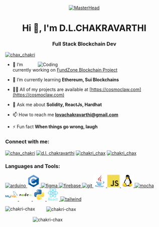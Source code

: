 
   
<p align="center">
  <a href="https://github.com/chakri-chax">
    <img src="https://steemitimages.com/p/7258xSVeJbKkzXhyseBP4PYz11eBDT8sW2oR1a4vfVFS6Hg7X68JcDfGjMF2uz6gUWLbTQ8CDMKspMeyoSZDwqhrmty8Ss4XH18tFvH4BZHZSLz1sVvnq5TcvmReqokWZ3dTaZ1tfMbrd?format=match&mode=fit" alt="MasterHead" >
  </a>
</p>

<h1 align="center">Hi 👋, I'm D.L.CHAKRAVARTHI</h1>
<h3 align="center">Full Stack Blockchain Dev</h3>

<p align="left"> <a href="https://twitter.com/chax_chakri" target="blank"><img src="https://img.shields.io/twitter/follow/chax_chakri?logo=twitter&style=for-the-badge" alt="chax_chakri" /></a> </p>
<img align="right" alt="Coding" width="400" src="https://www.technoloader.com/blog/wp-content/uploads/2020/07/Hire-a-Blockchain-Developer.gif">

- 🔭 I’m currently working on [FundZone Blockchain Project](https://github.com/chakri-chax/FundZone)

- 🌱 I’m currently learning **Ethereum, Sui Blockchains**

- 👨‍💻 All of my projects are available at [https://cosmoclaw.com](https://cosmoclaw.com)

- 💬 Ask me about **Solidity, ReactJs, Hardhat**

- 📫 How to reach me **lovachakravarthi@gmail.com**

- ⚡ Fun fact **When things go wrong, laugh**

<h3 align="left">Connect with me:</h3>
<p align="left">
<a href="https://twitter.com/chax_chakri" target="blank"><img align="center" src="https://raw.githubusercontent.com/rahuldkjain/github-profile-readme-generator/master/src/images/icons/Social/twitter.svg" alt="chax_chakri" height="30" width="40" /></a>
<a href="https://linkedin.com/in/d.l. chakravarthi" target="blank"><img align="center" src="https://raw.githubusercontent.com/rahuldkjain/github-profile-readme-generator/master/src/images/icons/Social/linked-in-alt.svg" alt="d.l. chakravarthi" height="30" width="40" /></a>
<a href="https://fb.com/chakri_chax" target="blank"><img align="center" src="https://raw.githubusercontent.com/rahuldkjain/github-profile-readme-generator/master/src/images/icons/Social/facebook.svg" alt="chakri_chax" height="30" width="40" /></a>
<a href="https://instagram.com/chakri_chax" target="blank"><img align="center" src="https://raw.githubusercontent.com/rahuldkjain/github-profile-readme-generator/master/src/images/icons/Social/instagram.svg" alt="chakri_chax" height="30" width="40" /></a>
</p>

<h3 align="left">Languages and Tools:</h3>
<p align="left"> <a href="https://www.arduino.cc/" target="_blank" rel="noreferrer"> <img src="https://cdn.worldvectorlogo.com/logos/arduino-1.svg" alt="arduino" width="40" height="40"/> </a> <a href="https://www.cprogramming.com/" target="_blank" rel="noreferrer"> <img src="https://raw.githubusercontent.com/devicons/devicon/master/icons/c/c-original.svg" alt="c" width="40" height="40"/> </a> <a href="https://www.figma.com/" target="_blank" rel="noreferrer"> <img src="https://www.vectorlogo.zone/logos/figma/figma-icon.svg" alt="figma" width="40" height="40"/> </a> <a href="https://firebase.google.com/" target="_blank" rel="noreferrer"> <img src="https://www.vectorlogo.zone/logos/firebase/firebase-icon.svg" alt="firebase" width="40" height="40"/> </a> <a href="https://git-scm.com/" target="_blank" rel="noreferrer"> <img src="https://www.vectorlogo.zone/logos/git-scm/git-scm-icon.svg" alt="git" width="40" height="40"/> </a> <a href="https://www.java.com" target="_blank" rel="noreferrer"> <img src="https://raw.githubusercontent.com/devicons/devicon/master/icons/java/java-original.svg" alt="java" width="40" height="40"/> </a> <a href="https://developer.mozilla.org/en-US/docs/Web/JavaScript" target="_blank" rel="noreferrer"> <img src="https://raw.githubusercontent.com/devicons/devicon/master/icons/javascript/javascript-original.svg" alt="javascript" width="40" height="40"/> </a> <a href="https://www.linux.org/" target="_blank" rel="noreferrer"> <img src="https://raw.githubusercontent.com/devicons/devicon/master/icons/linux/linux-original.svg" alt="linux" width="40" height="40"/> </a> <a href="https://mochajs.org" target="_blank" rel="noreferrer"> <img src="https://www.vectorlogo.zone/logos/mochajs/mochajs-icon.svg" alt="mocha" width="40" height="40"/> </a> <a href="https://www.mysql.com/" target="_blank" rel="noreferrer"> <img src="https://raw.githubusercontent.com/devicons/devicon/master/icons/mysql/mysql-original-wordmark.svg" alt="mysql" width="40" height="40"/> </a> <a href="https://nodejs.org" target="_blank" rel="noreferrer"> <img src="https://raw.githubusercontent.com/devicons/devicon/master/icons/nodejs/nodejs-original-wordmark.svg" alt="nodejs" width="40" height="40"/> </a> <a href="https://www.python.org" target="_blank" rel="noreferrer"> <img src="https://raw.githubusercontent.com/devicons/devicon/master/icons/python/python-original.svg" alt="python" width="40" height="40"/> </a> <a href="https://reactjs.org/" target="_blank" rel="noreferrer"> <img src="https://raw.githubusercontent.com/devicons/devicon/master/icons/react/react-original-wordmark.svg" alt="react" width="40" height="40"/> </a> <a href="https://tailwindcss.com/" target="_blank" rel="noreferrer"> <img src="https://www.vectorlogo.zone/logos/tailwindcss/tailwindcss-icon.svg" alt="tailwind" width="40" height="40"/> </a> </p>

<p><img align="left" src="https://github-readme-stats.vercel.app/api/top-langs?username=chakri-chax&show_icons=true&locale=en&layout=compact&theme=tokyonight" alt="chakri-chax" /></p>

<p>&nbsp;&nbsp;&emsp;&emsp;<img align="center" src="https://github-readme-stats.vercel.app/api?username=chakri-chax&show_icons=true&locale=en&layout=compact&theme=tokyonight" alt="chakri-chax" /></p>

<p>&emsp;&nbsp;&emsp;&emsp;&emsp;&emsp;&emsp;<img align="center" src="https://github-readme-streak-stats.herokuapp.com/?user=chakri-chax&layout=compact&theme=tokyonight" alt="chakri-chax" /></p>
